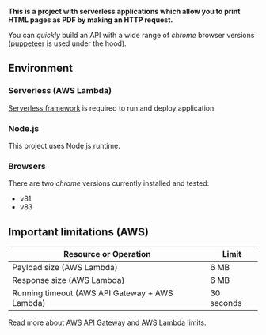 **This is a project with serverless applications which allow you to print HTML pages as PDF by making an HTTP request.**

You can _quickly_ build an API with a wide range of _chrome_ browser versions ([puppeteer](https://www.npmjs.com/package/puppeteer) is used under the hood).

## Environment

### Serverless (AWS Lambda)

[Serverless framework](https://www.serverless.com) is required to run and deploy application.

### Node.js

This project uses Node.js runtime.

### Browsers

There are two _chrome_ versions currently installed and tested:

* v81
* v83

## Important limitations (AWS)

| Resource or Operation | Limit |
| ------------- | ------------- |
| Payload size (AWS Lambda)  | 6 MB  |
| Response size (AWS Lambda)  | 6 MB  |
| Running timeout (AWS API Gateway + AWS Lambda)  | 30 seconds |

Read more about [AWS API Gateway](https://docs.aws.amazon.com/apigateway/latest/developerguide/limits.html) and [AWS Lambda](https://docs.aws.amazon.com/lambda/latest/dg/gettingstarted-limits.html) limits.
